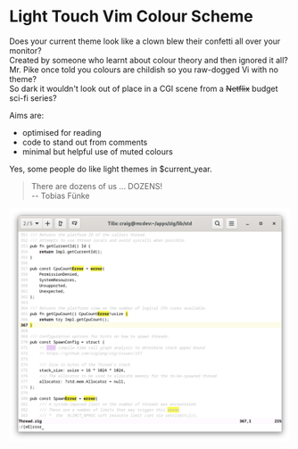# Light Touch Vim Colour Scheme

Does your current theme look like a clown blew their confetti all over your monitor?\
Created by someone who learnt about colour theory and then ignored it all?\
Mr. Pike once told you colours are childish so you raw-dogged Vi with no theme?\
So dark it wouldn't look out of place in a CGI scene from a ~~Netflix~~ budget sci-fi series?

Aims are:
  - optimised for reading
  - code to stand out from comments
  - minimal but helpful use of muted colours

Yes, some people do like light themes in $current_year.

> There are dozens of us ... DOZENS!\
> -- Tobias Fünke

![lighttouch in action](doc/in-action.png)

